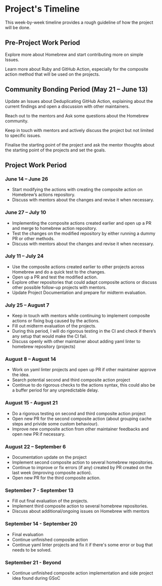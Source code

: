 # Project's Timeline

This week-by-week timeline provides a rough guideline of how the project will be done.

## Pre-Project Work Period

Explore more about Homebrew and start contributing more on simple Issues.

Learn more about Ruby and GitHub Action, especially for the composite action method that will be used on the projects.

## Community Bonding Period (May 21 – June 13)

Update an Issues about Deduplicating GitHub Action, explaining about the current findings and open a discussion with other maintainers.

Reach out to the mentors and Ask some questions about the Homebrew community.

Keep in touch with mentors and actively discuss the project but not limited to specific issues.

Finalise the starting point of the project and ask the mentor thoughts about the starting point of the projects and set the goals.

## Project Work Period

### June 14 – June 26

- Start modifying the actions with creating the composite action on Homebrew’s actions repository.
- Discuss with mentors about the changes and revise it when necessary.

### June 27 – July 10

- Implementing the composite actions created earlier and open up a PR and merge to homebrew action repository.
- Test the changes on the modified repository by either running a dummy PR or other methods.
- Discuss with mentors about the changes and revise it when necessary.

### July 11 – July 24

- Use the composite actions created earlier to other projects across Homebrew and do a quick test to the changes.
- Open up a PR and test the modified action.
- Explore other repositories that could adapt composite actions or discuss other possible follow-up projects with mentors.
- Update Project Documentation and prepare for midterm evaluation.

### July 25 – August 7

- Keep in touch with mentors while continuing to implement composite actions or fixing bug caused by the actions.
- Fill out midterm evaluation of the projects.
- During this period, I will do rigorous testing in the CI and check if there’s any setup that would make the CI fail.
- Discuss openly with other maintainer about adding yaml linter to homebrew repository (projects)

### August 8 – August 14

- Work on yaml linter projects and open up PR if other maintainer approve the idea.
- Search potential second and third composite action project
- Continue to do rigorous checks to the actions syntax, this could also be a buffer period for any unpredictable delay.

### August 15 - August 21

- Do a rigorous testing on second and third composite action project
- Open new PR for the second composite action (about grouping cache steps and privide some custom behaviour).
- Improve new composite action from other maintainer feedbacks and open new PR if necessary.

### August 22 – September 6

- Documentation update on the project
- Implement second composite action to several homebrew repositories.
- Continue to improve or fix errors (if any) created by PR created on the last week (improving composite action).
- Open new PR for the third composite action.

### September 7 - September 13

- Fill out final evaluation of the projects.
- Implement third composite action to several homebrew repositories.
- Discuss about additional/ongoing issues on Homebrew with mentors

### September 14 - September 20

- Final evaluation
- Continue unfinished composite action
- Continue yaml linter projects and fix it if there's some error or bug that needs to be solved.

### September 21 - Beyond

- Continue unfinished composite action implementation and side project idea found during GSoC
